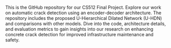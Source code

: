 This is the GitHub repository for our CS512 Final Project. Explore our work on automatic crack detection using an encoder-decoder architecture. The repository includes the proposed U-Hierarchical Dilated Network (U-HDN) and comparisons with other models. Dive into the code, architecture details, and evaluation metrics to gain insights into our research on enhancing concrete crack detection for improved infrastructure maintenance and safety.
